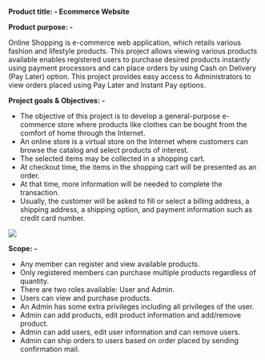 **Product title: - Ecommerce Website**

**Product purpose: -**

Online Shopping is e-commerce web application, which retails various fashion and lifestyle products. This project allows viewing various products available enables registered users to purchase desired products instantly using payment processors and can place orders by using Cash on Delivery (Pay Later) option. This project provides easy access to Administrators to view orders placed using Pay Later and Instant Pay options.

**Project goals &amp; Objectives: -**

- The objective of this project is to develop a general-purpose e-commerce store where products like clothes can be bought from the comfort of home through the Internet.
- An online store is a virtual store on the Internet where customers can browse the catalog and select products of interest.
- The selected items may be collected in a shopping cart.
- At checkout time, the items in the shopping cart will be presented as an order.
- At that time, more information will be needed to complete the transaction.
- Usually, the customer will be asked to fill or select a billing address, a shipping address, a shipping option, and payment information such as credit card number.

![](RackMultipart20210224-4-1f44po2_html_260e102cd646cf9e.png)

**Scope: -**

- Any member can register and view available products.
- Only registered members can purchase multiple products regardless of quantity.
- There are two roles available: User and Admin.
- Users can view and purchase products.
- An Admin has some extra privileges including all privileges of the user.
- Admin can add products, edit product information and add/remove product.
- Admin can add users, edit user information and can remove users.
- Admin can ship orders to users based on order placed by sending confirmation mail.
